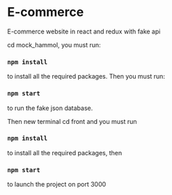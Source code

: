 # E-commerce
E-commerce website in react and redux with fake api

cd mock_hammol, you must run:
### `npm install`
to install all the required packages.
Then you must run:
### `npm start`
to run the fake json database.

Then new terminal cd front and you must run 
### `npm install`
to install all the required packages, then 
### `npm start`
to launch the project on port 3000

